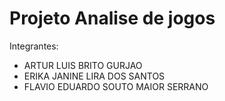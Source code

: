 # Projeto Analise de jogos

Integrantes: 
- ARTUR LUIS BRITO GURJAO
- ERIKA JANINE LIRA DOS SANTOS
- FLAVIO EDUARDO SOUTO MAIOR SERRANO
